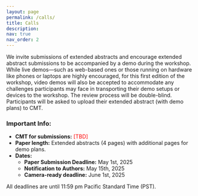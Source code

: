 ```yaml
---
layout: page
permalink: /calls/
title: Calls
description: 
nav: true
nav_order: 2
---
```


We invite submissions of extended abstracts and encourage extended abstract submissions to be accompanied by a demo during the workshop. While live demos—such as web-based ones or those running on hardware like phones or laptops are highly encouraged, for this first edition of the workshop, video demos will also be accepted to accommodate any challenges participants may face in transporting their demo setups or devices to the workshop. The review process will be double-blind. Participants will be asked to upload their extended abstract (with demo plans) to CMT.

### Important Info:

- **CMT for submissions:** <font color="red">[TBD]</font>
- **Paper length:** Extended abstracts (4 pages) with additional pages for demo plans.
- **Dates:**
	- **Paper Submission Deadline:** May 1st, 2025
	- **Notification to Authors:** May 15th, 2025
	- **Camera-ready deadline:** June 1st, 2025

All deadlines are until 11:59 pm Pacific Standard Time (PST).


